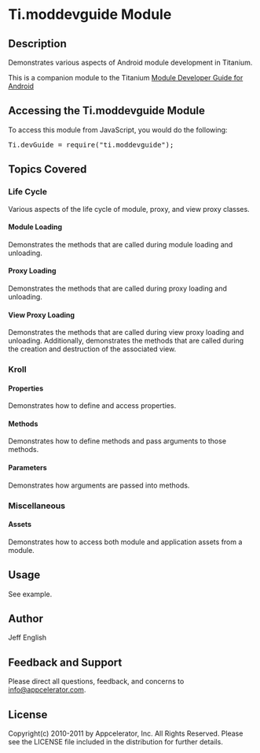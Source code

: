 # Ti.moddevguide Module

## Description

Demonstrates various aspects of Android module development in Titanium.

This is a companion module to the Titanium [Module Developer Guide for Android](http://wiki.appcelerator.org/display/guides/Module+Developer+Guide+for+Android)

## Accessing the Ti.moddevguide Module

To access this module from JavaScript, you would do the following:

<pre>Ti.devGuide = require("ti.moddevguide");</pre>

## Topics Covered

### Life Cycle

Various aspects of the life cycle of module, proxy, and view proxy classes.

#### Module Loading

Demonstrates the methods that are called during module loading and unloading.

#### Proxy Loading

Demonstrates the methods that are called during proxy loading and unloading.

#### View Proxy Loading

Demonstrates the methods that are called during view proxy loading and unloading. Additionally, demonstrates the methods that are called during the creation and destruction of the associated view.

### Kroll

#### Properties

Demonstrates how to define and access properties.

#### Methods

Demonstrates how to define methods and pass arguments to those methods.

#### Parameters

Demonstrates how arguments are passed into methods.

### Miscellaneous

#### Assets

Demonstrates how to access both module and application assets from a module.

## Usage

See example.

## Author

Jeff English

## Feedback and Support

Please direct all questions, feedback, and concerns to [info@appcelerator.com](mailto:info@appcelerator.com?subject=Android%20moddevguide%20Module).

## License

Copyright(c) 2010-2011 by Appcelerator, Inc. All Rights Reserved. Please see the LICENSE file included in the distribution for further details.
